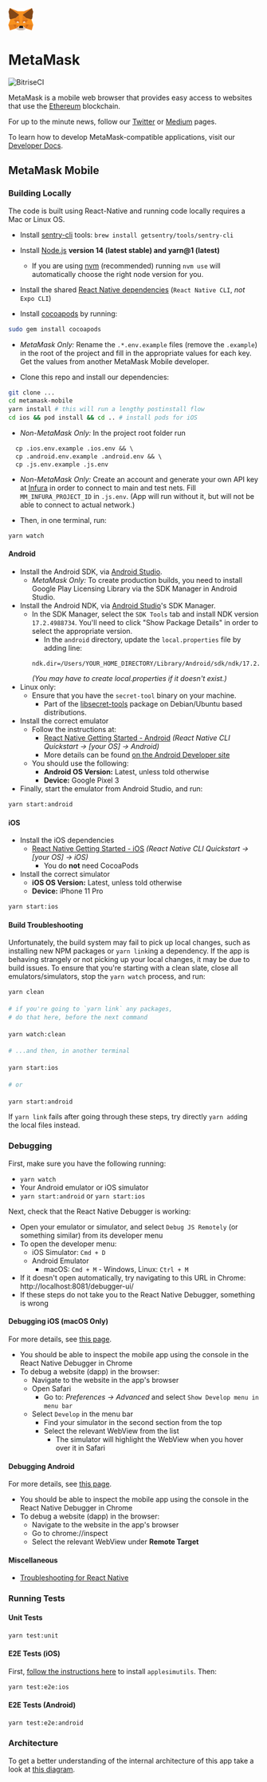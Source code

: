 ![MetaMask logo](logo.png?raw=true)

# MetaMask

![BitriseCI](https://app.bitrise.io/app/be69d4368ee7e86d/status.svg?token=OBhpG-OxuDtWGezLhceqhw&branch=develop)

MetaMask is a mobile web browser that provides easy access to websites that use the [Ethereum](https://ethereum.org/) blockchain.

For up to the minute news, follow our [Twitter](https://twitter.com/metamask) or [Medium](https://medium.com/metamask) pages.

To learn how to develop MetaMask-compatible applications, visit our [Developer Docs](https://docs.metamask.io).

## MetaMask Mobile

### Building Locally

The code is built using React-Native and running code locally requires a Mac or Linux OS.

-   Install [sentry-cli](https://github.com/getsentry/sentry-cli) tools: `brew install getsentry/tools/sentry-cli`

-   Install [Node.js](https://nodejs.org) **version 14 (latest stable) and yarn@1 (latest)**

    -   If you are using [nvm](https://github.com/creationix/nvm#installation) (recommended) running `nvm use` will automatically choose the right node version for you.

-   Install the shared [React Native dependencies](https://reactnative.dev/docs/environment-setup#installing-dependencies) (`React Native CLI`, _not_ `Expo CLI`)

-   Install [cocoapods](https://guides.cocoapods.org/using/getting-started.html) by running:

```bash
sudo gem install cocoapods
```

-   _MetaMask Only:_ Rename the `.*.env.example` files (remove the `.example`) in the root of the project and fill in the appropriate values for each key. Get the values from another MetaMask Mobile developer.

-   Clone this repo and install our dependencies:

```bash
git clone ...
cd metamask-mobile
yarn install # this will run a lengthy postinstall flow
cd ios && pod install && cd .. # install pods for iOS
```

-   _Non-MetaMask Only:_ In the project root folder run

```
  cp .ios.env.example .ios.env && \
  cp .android.env.example .android.env && \
  cp .js.env.example .js.env
```

-   _Non-MetaMask Only:_ Create an account and generate your own API key at [Infura](https://infura.io) in order to connect to main and test nets. Fill `MM_INFURA_PROJECT_ID` in `.js.env`. (App will run without it, but will not be able to connect to actual network.)

-   Then, in one terminal, run:

```bash
yarn watch
```

#### Android

-   Install the Android SDK, via [Android Studio](https://developer.android.com/studio).
    -   _MetaMask Only:_ To create production builds, you need to install Google Play Licensing Library via the SDK Manager in Android Studio.
-   Install the Android NDK, via [Android Studio](https://developer.android.com/studio)'s SDK Manager.
    -   In the SDK Manager, select the `SDK Tools` tab and install NDK version `17.2.4988734`. You'll need to click "Show Package Details" in order to select the appropriate version.
        -   In the `android` directory, update the `local.properties` file by adding line:
        ```
        ndk.dir=/Users/YOUR_HOME_DIRECTORY/Library/Android/sdk/ndk/17.2.4988734
        ```
        _(You may have to create local.properties if it doesn't exist.)_
-   Linux only:
    -   Ensure that you have the `secret-tool` binary on your machine.
        -   Part of the [libsecret-tools](https://launchpad.net/ubuntu/bionic/+package/libsecret-tools) package on Debian/Ubuntu based distributions.
-   Install the correct emulator
    -   Follow the instructions at:
        -   [React Native Getting Started - Android](https://facebook.github.io/react-native/docs/getting-started.html#installing-dependencies-1) _(React Native CLI Quickstart -> [your OS] -> Android)_
        -   More details can be found [on the Android Developer site](https://developer.android.com/studio/run/emulator)
    -   You should use the following:
        -   **Android OS Version:** Latest, unless told otherwise
        -   **Device:** Google Pixel 3
-   Finally, start the emulator from Android Studio, and run:

```bash
yarn start:android
```

#### iOS

-   Install the iOS dependencies
    -   [React Native Getting Started - iOS](https://facebook.github.io/react-native/docs/getting-started.html#installing-dependencies-1) _(React Native CLI Quickstart -> [your OS] -> iOS)_
        -   You do **not** need CocoaPods
-   Install the correct simulator
    -   **iOS OS Version:** Latest, unless told otherwise
    -   **Device:** iPhone 11 Pro

```bash
yarn start:ios
```

#### Build Troubleshooting

Unfortunately, the build system may fail to pick up local changes, such as installing new NPM packages or `yarn link`ing a dependency.
If the app is behaving strangely or not picking up your local changes, it may be due to build issues.
To ensure that you're starting with a clean slate, close all emulators/simulators, stop the `yarn watch` process, and run:

```bash
yarn clean

# if you're going to `yarn link` any packages,
# do that here, before the next command

yarn watch:clean

# ...and then, in another terminal

yarn start:ios

# or

yarn start:android
```

If `yarn link` fails after going through these steps, try directly `yarn add`ing the local files instead.

### Debugging

First, make sure you have the following running:

-   `yarn watch`
-   Your Android emulator or iOS simulator
-   `yarn start:android` or `yarn start:ios`

Next, check that the React Native Debugger is working:

-   Open your emulator or simulator, and select `Debug JS Remotely` (or something similar) from its developer menu
-   To open the developer menu:
    -   iOS Simulator: `Cmd + D`
    -   Android Emulator
        -   macOS: `Cmd + M` - Windows, Linux: `Ctrl + M`
-   If it doesn't open automatically, try navigating to this URL in Chrome: http://localhost:8081/debugger-ui/
-   If these steps do not take you to the React Native Debugger, something is wrong

#### Debugging iOS (macOS Only)

For more details, see [this page](https://medium.com/@mattcroak718/debugging-your-iphone-mobile-web-app-using-safari-development-tools-71240657c487).

-   You should be able to inspect the mobile app using the console in the React Native Debugger in Chrome
-   To debug a website (dapp) in the browser:
    -   Navigate to the website in the app's browser
    -   Open Safari
        -   Go to: _Preferences -> Advanced_ and select `Show Develop menu in menu bar`
    -   Select `Develop` in the menu bar
        -   Find your simulator in the second section from the top
        -   Select the relevant WebView from the list
            -   The simulator will highlight the WebView when you hover over it in Safari

#### Debugging Android

For more details, see [this page](https://developers.google.com/web/tools/chrome-devtools/remote-debugging/webviews).

-   You should be able to inspect the mobile app using the console in the React Native Debugger in Chrome
-   To debug a website (dapp) in the browser:
    -   Navigate to the website in the app's browser
    -   Go to chrome://inspect
    -   Select the relevant WebView under **Remote Target**

#### Miscellaneous

-   [Troubleshooting for React Native](https://facebook.github.io/react-native/docs/troubleshooting#content)

### Running Tests

#### Unit Tests

```bash
yarn test:unit
```

#### E2E Tests (iOS)

First, [follow the instructions here](https://github.com/wix/AppleSimulatorUtils) to install `applesimutils`. Then:

```bash
yarn test:e2e:ios
```

#### E2E Tests (Android)

```bash
yarn test:e2e:android
```

### Architecture

To get a better understanding of the internal architecture of this app take a look at [this diagram](https://github.com/MetaMask/metamask-mobile/blob/develop/architecture.svg).
